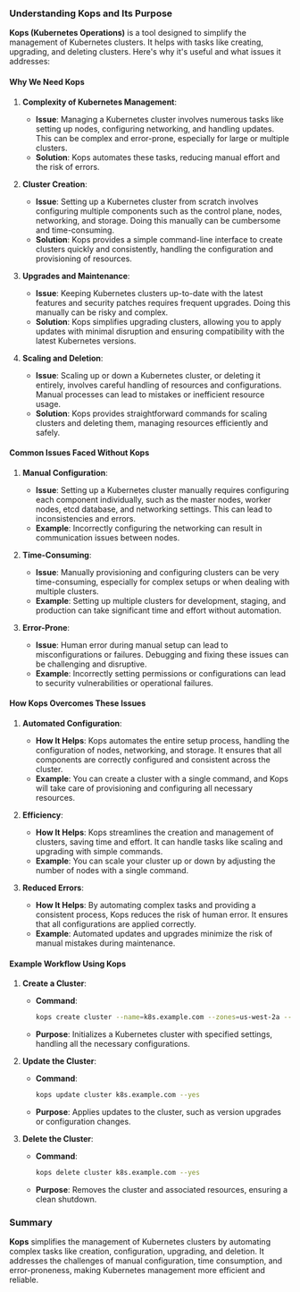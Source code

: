 ### Understanding Kops and Its Purpose

**Kops (Kubernetes Operations)** is a tool designed to simplify the management of Kubernetes clusters. It helps with tasks like creating, upgrading, and deleting clusters. Here's why it's useful and what issues it addresses:

#### **Why We Need Kops**

1. **Complexity of Kubernetes Management**:
   - **Issue**: Managing a Kubernetes cluster involves numerous tasks like setting up nodes, configuring networking, and handling updates. This can be complex and error-prone, especially for large or multiple clusters.
   - **Solution**: Kops automates these tasks, reducing manual effort and the risk of errors.

2. **Cluster Creation**:
   - **Issue**: Setting up a Kubernetes cluster from scratch involves configuring multiple components such as the control plane, nodes, networking, and storage. Doing this manually can be cumbersome and time-consuming.
   - **Solution**: Kops provides a simple command-line interface to create clusters quickly and consistently, handling the configuration and provisioning of resources.

3. **Upgrades and Maintenance**:
   - **Issue**: Keeping Kubernetes clusters up-to-date with the latest features and security patches requires frequent upgrades. Doing this manually can be risky and complex.
   - **Solution**: Kops simplifies upgrading clusters, allowing you to apply updates with minimal disruption and ensuring compatibility with the latest Kubernetes versions.

4. **Scaling and Deletion**:
   - **Issue**: Scaling up or down a Kubernetes cluster, or deleting it entirely, involves careful handling of resources and configurations. Manual processes can lead to mistakes or inefficient resource usage.
   - **Solution**: Kops provides straightforward commands for scaling clusters and deleting them, managing resources efficiently and safely.

#### **Common Issues Faced Without Kops**

1. **Manual Configuration**:
   - **Issue**: Setting up a Kubernetes cluster manually requires configuring each component individually, such as the master nodes, worker nodes, etcd database, and networking settings. This can lead to inconsistencies and errors.
   - **Example**: Incorrectly configuring the networking can result in communication issues between nodes.

2. **Time-Consuming**:
   - **Issue**: Manually provisioning and configuring clusters can be very time-consuming, especially for complex setups or when dealing with multiple clusters.
   - **Example**: Setting up multiple clusters for development, staging, and production can take significant time and effort without automation.

3. **Error-Prone**:
   - **Issue**: Human error during manual setup can lead to misconfigurations or failures. Debugging and fixing these issues can be challenging and disruptive.
   - **Example**: Incorrectly setting permissions or configurations can lead to security vulnerabilities or operational failures.

#### **How Kops Overcomes These Issues**

1. **Automated Configuration**:
   - **How It Helps**: Kops automates the entire setup process, handling the configuration of nodes, networking, and storage. It ensures that all components are correctly configured and consistent across the cluster.
   - **Example**: You can create a cluster with a single command, and Kops will take care of provisioning and configuring all necessary resources.

2. **Efficiency**:
   - **How It Helps**: Kops streamlines the creation and management of clusters, saving time and effort. It can handle tasks like scaling and upgrading with simple commands.
   - **Example**: You can scale your cluster up or down by adjusting the number of nodes with a single command.

3. **Reduced Errors**:
   - **How It Helps**: By automating complex tasks and providing a consistent process, Kops reduces the risk of human error. It ensures that all configurations are applied correctly.
   - **Example**: Automated updates and upgrades minimize the risk of manual mistakes during maintenance.

#### **Example Workflow Using Kops**

1. **Create a Cluster**:
   - **Command**:
     ```sh
     kops create cluster --name=k8s.example.com --zones=us-west-2a --node-count=3 --node-size=t2.medium --master-size=t2.medium
     ```
   - **Purpose**: Initializes a Kubernetes cluster with specified settings, handling all the necessary configurations.

2. **Update the Cluster**:
   - **Command**:
     ```sh
     kops update cluster k8s.example.com --yes
     ```
   - **Purpose**: Applies updates to the cluster, such as version upgrades or configuration changes.

3. **Delete the Cluster**:
   - **Command**:
     ```sh
     kops delete cluster k8s.example.com --yes
     ```
   - **Purpose**: Removes the cluster and associated resources, ensuring a clean shutdown.

### Summary

**Kops** simplifies the management of Kubernetes clusters by automating complex tasks like creation, configuration, upgrading, and deletion. It addresses the challenges of manual configuration, time consumption, and error-proneness, making Kubernetes management more efficient and reliable.